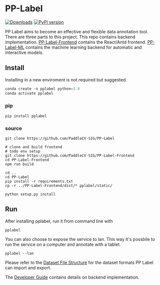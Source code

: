 # PP-Label

[![Downloads](https://pepy.tech/badge/pplabel)](https://pepy.tech/project/pplabel) [![PyPI version](https://badge.fury.io/py/pplabel.svg)](https://badge.fury.io/py/pplabel)

PP Label aims to become an effective and flexible data annotation tool. There are three parts to this project. This repo contains backend implementation. [PP-Label-Frontend](https://github.com/PaddleCV-SIG/PP-Label-Frontend) contains the React/Antd frontend. [PP-Label-ML](https://github.com/PaddleCV-SIG/PP-Label-ML) contains the machine learning backend for automatic and interactive models.

## Install

Installing in a new enviroment is not required but suggested.

```python
conda create -n pplabel python=3.9
conda activate pplabel
```

### pip

```shell
pip install pplabel
```

### source

```shell
git clone https://github.com/PaddleCV-SIG/PP-Label

# clone and build frontend
# todo env setup
git clone https://github.com/PaddleCV-SIG/PP-Label-Frontend
cd PP-Label-Frontend
npm run build

cd ..
cd PP-Label
pip install -r requirements.txt
cp -r ../PP-Label-Frontend/dist/* pplabel/static/

python setup.py install
```

## Run

After installing pplabel, run it from command line with

```shell
pplabel
```

You can also choose to expose the service to lan. This way it's possbile to run the service on a computer and annotate with a tablet.

```shell
pplabel --lan
```

Please refer to the [Dataset File Structure](./doc/dataset_file_structure.md) for the dataset formats PP Label can import and export.

The [Developer Guide](https://github.com/PaddleCV-SIG/PP-Label/wiki/Developer-Guide) contains details on backend implementation.
